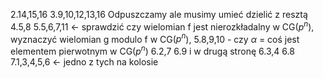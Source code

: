 2.14,15,16
3.9,10,12,13,16
Odpuszczamy ale musimy umieć dzielić z resztą 4.5,8
5.5,6,7,11 <- sprawdzić czy wielomian f jest nierozkładalny w CG($p^n$), wyznaczyć wielomian g modulo f w CG($p^n$), 5.8,9,10 - czy $\alpha$ = coś jest elementem pierwotnym w CG($p^n$)
6.2,7 6.9 i w drugą stronę 6.3,4     6.8
7.1,3,4,5,6 <- jedno z tych na kolosie